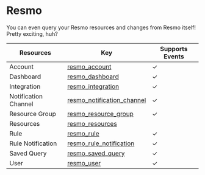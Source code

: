 Resmo
=====
You can even query your Resmo resources and changes from Resmo itself! Pretty exciting, huh?

| **Resources**        | **Key**                                                         | **Supports Events** |
| -------------------- | --------------------------------------------------------------- | ------------------- |
| Account              | [resmo\_account](resmo\_account.md)                             | &check;             |
| Dashboard            | [resmo\_dashboard](resmo\_dashboard.md)                         | &check;             |
| Integration          | [resmo\_integration](resmo\_integration.md)                     | &check;             |
| Notification Channel | [resmo\_notification\_channel](resmo\_notification\_channel.md) | &check;             |
| Resource Group       | [resmo\_resource\_group](resmo\_resource\_group.md)             | &check;             |
| Resources            | [resmo\_resources](resmo\_resources.md)                         |                     |
| Rule                 | [resmo\_rule](resmo\_rule.md)                                   | &check;             |
| Rule Notification    | [resmo\_rule\_notification](resmo\_rule\_notification.md)       | &check;             |
| Saved Query          | [resmo\_saved\_query](resmo\_saved\_query.md)                   | &check;             |
| User                 | [resmo\_user](resmo\_user.md)                                   | &check;             |
